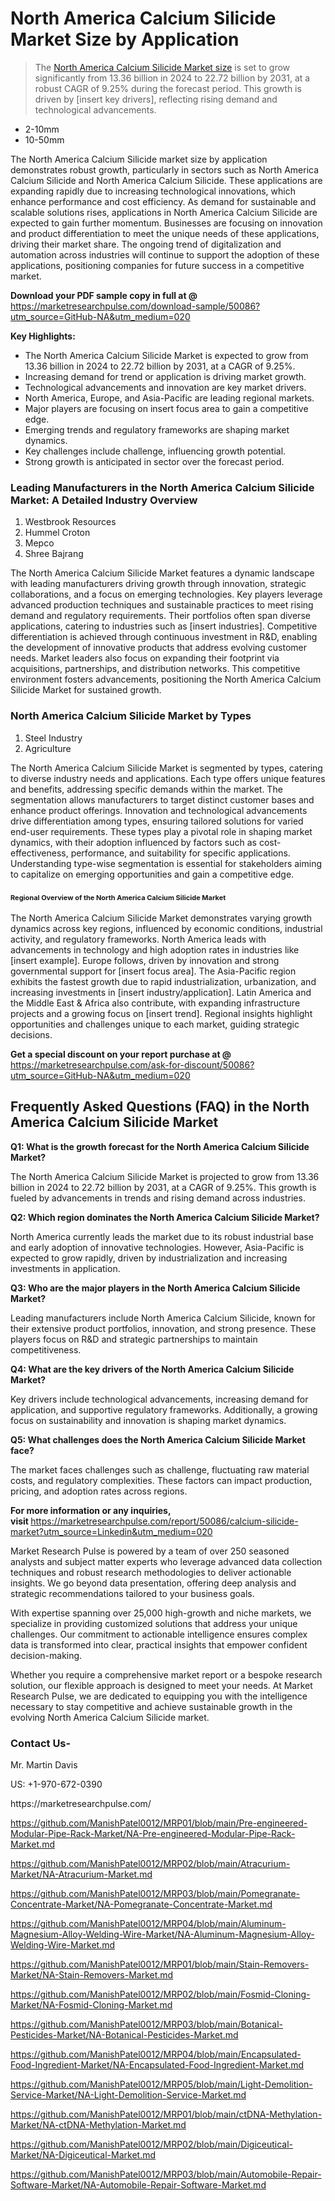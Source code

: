 <h1>North America Calcium Silicide Market&nbsp;Size by Application</h1><blockquote><p>The <a href="https://marketresearchpulse.com/download-sample/50086?utm_source=GitHub-NA&amp;utm_medium=020">North America Calcium Silicide Market size</a> is set to grow significantly from 13.36 billion in 2024 to 22.72 billion by 2031, at a robust CAGR of 9.25% during the forecast period. This growth is driven by [insert key drivers], reflecting rising demand and technological advancements.</p></blockquote><ul><li>2-10mm<li> 10-50mm</li></ul><p>The North America Calcium Silicide market size by application demonstrates robust growth, particularly in sectors such as North America Calcium Silicide and North America Calcium Silicide. These applications are expanding rapidly due to increasing technological innovations, which enhance performance and cost efficiency. As demand for sustainable and scalable solutions rises, applications in North America Calcium Silicide are expected to gain further momentum. Businesses are focusing on innovation and product differentiation to meet the unique needs of these applications, driving their market share. The ongoing trend of digitalization and automation across industries will continue to support the adoption of these applications, positioning companies for future success in a competitive market.</p><p><strong>Download your PDF sample copy in full at @ </strong><a href="https://marketresearchpulse.com/download-sample/50086?utm_source=GitHub-NA&amp;utm_medium=020">https://marketresearchpulse.com/download-sample/50086?utm_source=GitHub-NA&amp;utm_medium=020</a></p><p><strong>Key Highlights: </strong></p><ul><li>The North America Calcium Silicide Market is expected to grow from 13.36 billion in 2024 to 22.72 billion by 2031, at a CAGR of 9.25%.</li><li>Increasing demand for trend or application is driving market growth.</li><li>Technological advancements and innovation are key market drivers.</li><li>North America, Europe, and Asia-Pacific are leading regional markets.</li><li>Major players are focusing on insert focus area to gain a competitive edge.</li><li>Emerging trends and regulatory frameworks are shaping market dynamics.</li><li>Key challenges include challenge, influencing growth potential.</li><li>Strong growth is anticipated in sector over the forecast period.</li></ul><h3>Leading Manufacturers in the North America Calcium Silicide Market: A Detailed Industry Overview</h3><ol><li>Westbrook Resources</li><li>Hummel Croton</li><li>Mepco</li><li>Shree Bajrang</li></ol><div class="flex max-w-full flex-col flex-grow"><div class="min-h-8 text-message flex w-full flex-col items-end gap-2 whitespace-normal break-words [.text-message+&amp;]:mt-5" dir="auto" data-message-author-role="assistant" data-message-id="fd8432e4-4910-450d-b182-61b7bfb0a01f" data-message-model-slug="gpt-4o"><div class="flex w-full flex-col gap-1 empty:hidden first:pt-[3px]"><div class="markdown prose w-full break-words dark:prose-invert light"><p>The North America Calcium Silicide Market features a dynamic landscape with leading manufacturers driving growth through innovation, strategic collaborations, and a focus on emerging technologies. Key players leverage advanced production techniques and sustainable practices to meet rising demand and regulatory requirements. Their portfolios often span diverse applications, catering to industries such as [insert industries]. Competitive differentiation is achieved through continuous investment in R&amp;D, enabling the development of innovative products that address evolving customer needs. Market leaders also focus on expanding their footprint via acquisitions, partnerships, and distribution networks. This competitive environment fosters advancements, positioning the North America Calcium Silicide Market for sustained growth.</p></div></div></div></div><h3>North America Calcium Silicide Market by Types</h3><ol><li>Steel Industry<li> Agriculture</li></ol><div class="flex max-w-full flex-col flex-grow"><div class="min-h-8 text-message flex w-full flex-col items-end gap-2 whitespace-normal break-words [.text-message+&amp;]:mt-5" dir="auto" data-message-author-role="assistant" data-message-id="084470be-0bb7-4664-bddf-5156b4f41249" data-message-model-slug="gpt-4o-mini"><div class="flex w-full flex-col gap-1 empty:hidden first:pt-[3px]"><div class="markdown prose w-full break-words dark:prose-invert light"><p>The North America Calcium Silicide Market is segmented by types, catering to diverse industry needs and applications. Each type offers unique features and benefits, addressing specific demands within the market. The segmentation allows manufacturers to target distinct customer bases and enhance product offerings. Innovation and technological advancements drive differentiation among types, ensuring tailored solutions for varied end-user requirements. These types play a pivotal role in shaping market dynamics, with their adoption influenced by factors such as cost-effectiveness, performance, and suitability for specific applications. Understanding type-wise segmentation is essential for stakeholders aiming to capitalize on emerging opportunities and gain a competitive edge.</p></div></div></div></div><h3><span style="font-size: 11px;">Regional Overview of the North America Calcium Silicide Market</span></h3><div class="flex max-w-full flex-col flex-grow"><div class="min-h-8 text-message flex w-full flex-col items-end gap-2 whitespace-normal break-words [.text-message+&amp;]:mt-5" dir="auto" data-message-author-role="assistant" data-message-id="e9038762-ce64-4e30-91c9-9bd413514231" data-message-model-slug="gpt-4o-mini"><div class="flex w-full flex-col gap-1 empty:hidden first:pt-[3px]"><div class="markdown prose w-full break-words dark:prose-invert light"><p>The North America Calcium Silicide Market demonstrates varying growth dynamics across key regions, influenced by economic conditions, industrial activity, and regulatory frameworks. North America leads with advancements in technology and high adoption rates in industries like [insert example]. Europe follows, driven by innovation and strong governmental support for [insert focus area]. The Asia-Pacific region exhibits the fastest growth due to rapid industrialization, urbanization, and increasing investments in [insert industry/application]. Latin America and the Middle East &amp; Africa also contribute, with expanding infrastructure projects and a growing focus on [insert trend]. Regional insights highlight opportunities and challenges unique to each market, guiding strategic decisions.</p></div></div></div></div><p><strong>Get a special discount on your report purchase at @ </strong><a href="https://marketresearchpulse.com/ask-for-discount/50086?utm_source=GitHub-NA&amp;utm_medium=020">https://marketresearchpulse.com/ask-for-discount/50086?utm_source=GitHub-NA&amp;utm_medium=020</a></p><h2>Frequently Asked Questions (FAQ) in the North America Calcium Silicide Market</h2><p><strong>Q1: What is the growth forecast for the North America Calcium Silicide Market?</strong></p><p>The North America Calcium Silicide Market is projected to grow from 13.36 billion in 2024 to 22.72 billion by 2031, at a CAGR of 9.25%. This growth is fueled by advancements in trends and rising demand across industries.</p><p><strong>Q2: Which region dominates the North America Calcium Silicide Market?</strong></p><p>North America currently leads the market due to its robust industrial base and early adoption of innovative technologies. However, Asia-Pacific is expected to grow rapidly, driven by industrialization and increasing investments in application.</p><p><strong>Q3: Who are the major players in the North America Calcium Silicide Market?</strong></p><p>Leading manufacturers include North America Calcium Silicide, known for their extensive product portfolios, innovation, and strong presence. These players focus on R&amp;D and strategic partnerships to maintain competitiveness.</p><p><strong>Q4: What are the key drivers of the North America Calcium Silicide Market?</strong></p><p>Key drivers include technological advancements, increasing demand for application, and supportive regulatory frameworks. Additionally, a growing focus on sustainability and innovation is shaping market dynamics.</p><p><strong>Q5: What challenges does the North America Calcium Silicide Market face?</strong></p><p>The market faces challenges such as challenge, fluctuating raw material costs, and regulatory complexities. These factors can impact production, pricing, and adoption rates across regions.</p><p><strong>For more information or any inquiries, visit&nbsp;</strong><a href="https://marketresearchpulse.com/report/50086/calcium-silicide-market?utm_source=Linkedin&utm_medium=020">https://marketresearchpulse.com/report/50086/calcium-silicide-market?utm_source=Linkedin&utm_medium=020</a></p><p>Market Research Pulse is powered by a team of over 250 seasoned analysts and subject matter experts who leverage advanced data collection techniques and robust research methodologies to deliver actionable insights. We go beyond data presentation, offering deep analysis and strategic recommendations tailored to your business goals.</p><p>With expertise spanning over 25,000 high-growth and niche markets, we specialize in providing customized solutions that address your unique challenges. Our commitment to actionable intelligence ensures complex data is transformed into clear, practical insights that empower confident decision-making.</p><p>Whether you require a comprehensive market report or a bespoke research solution, our flexible approach is designed to meet your needs. At Market Research Pulse, we are dedicated to equipping you with the intelligence necessary to stay competitive and achieve sustainable growth in the evolving North America Calcium Silicide market.</p><h3><strong>Contact Us-</strong></h3><p>Mr. Martin Davis</p><p>US: +1-970-672-0390</p><p>https://marketresearchpulse.com/</p><p><a href="https://github.com/ManishPatel0012/MRP01/blob/main/Pre-engineered-Modular-Pipe-Rack-Market/NA-Pre-engineered-Modular-Pipe-Rack-Market.md">https://github.com/ManishPatel0012/MRP01/blob/main/Pre-engineered-Modular-Pipe-Rack-Market/NA-Pre-engineered-Modular-Pipe-Rack-Market.md</a></p><p><a href="https://github.com/ManishPatel0012/MRP02/blob/main/Atracurium-Market/NA-Atracurium-Market.md">https://github.com/ManishPatel0012/MRP02/blob/main/Atracurium-Market/NA-Atracurium-Market.md</a></p><p><a href="https://github.com/ManishPatel0012/MRP03/blob/main/Pomegranate-Concentrate-Market/NA-Pomegranate-Concentrate-Market.md">https://github.com/ManishPatel0012/MRP03/blob/main/Pomegranate-Concentrate-Market/NA-Pomegranate-Concentrate-Market.md</a></p><p><a href="https://github.com/ManishPatel0012/MRP04/blob/main/Aluminum-Magnesium-Alloy-Welding-Wire-Market/NA-Aluminum-Magnesium-Alloy-Welding-Wire-Market.md">https://github.com/ManishPatel0012/MRP04/blob/main/Aluminum-Magnesium-Alloy-Welding-Wire-Market/NA-Aluminum-Magnesium-Alloy-Welding-Wire-Market.md</a></p><p><a href="https://github.com/ManishPatel0012/MRP01/blob/main/Stain-Removers-Market/NA-Stain-Removers-Market.md">https://github.com/ManishPatel0012/MRP01/blob/main/Stain-Removers-Market/NA-Stain-Removers-Market.md</a></p><p><a href="https://github.com/ManishPatel0012/MRP02/blob/main/Fosmid-Cloning-Market/NA-Fosmid-Cloning-Market.md">https://github.com/ManishPatel0012/MRP02/blob/main/Fosmid-Cloning-Market/NA-Fosmid-Cloning-Market.md</a></p><p><a href="https://github.com/ManishPatel0012/MRP03/blob/main/Botanical-Pesticides-Market/NA-Botanical-Pesticides-Market.md">https://github.com/ManishPatel0012/MRP03/blob/main/Botanical-Pesticides-Market/NA-Botanical-Pesticides-Market.md</a></p><p><a href="https://github.com/ManishPatel0012/MRP04/blob/main/Encapsulated-Food-Ingredient-Market/NA-Encapsulated-Food-Ingredient-Market.md">https://github.com/ManishPatel0012/MRP04/blob/main/Encapsulated-Food-Ingredient-Market/NA-Encapsulated-Food-Ingredient-Market.md</a></p><p><a href="https://github.com/ManishPatel0012/MRP05/blob/main/Light-Demolition-Service-Market/NA-Light-Demolition-Service-Market.md">https://github.com/ManishPatel0012/MRP05/blob/main/Light-Demolition-Service-Market/NA-Light-Demolition-Service-Market.md</a></p><p><a href="https://github.com/ManishPatel0012/MRP01/blob/main/ctDNA-Methylation-Market/NA-ctDNA-Methylation-Market.md">https://github.com/ManishPatel0012/MRP01/blob/main/ctDNA-Methylation-Market/NA-ctDNA-Methylation-Market.md</a></p><p><a href="https://github.com/ManishPatel0012/MRP02/blob/main/Digiceutical-Market/NA-Digiceutical-Market.md">https://github.com/ManishPatel0012/MRP02/blob/main/Digiceutical-Market/NA-Digiceutical-Market.md</a></p><p><a href="https://github.com/ManishPatel0012/MRP03/blob/main/Automobile-Repair-Software-Market/NA-Automobile-Repair-Software-Market.md">https://github.com/ManishPatel0012/MRP03/blob/main/Automobile-Repair-Software-Market/NA-Automobile-Repair-Software-Market.md</a></p>
